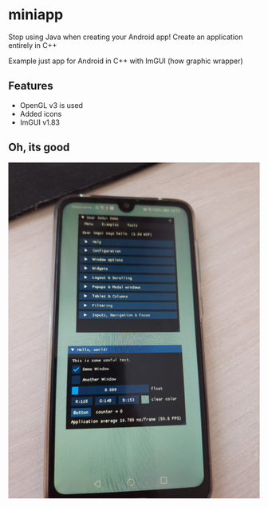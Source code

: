 # miniapp
Stop using Java when creating your Android app! Create an application entirely in C++

Example just app for Android in C++ with ImGUI (how graphic wrapper)

## Features  
- OpenGL v3 is used  
- Added icons  
- ImGUI v1.83  
  
## Oh, its good

![alt text](https://raw.githubusercontent.com/Kronka/miniapp/main/first_launch_imgui.png)
